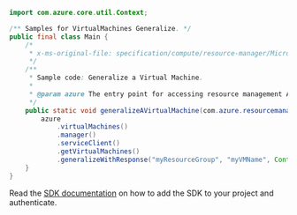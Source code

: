 ```java
import com.azure.core.util.Context;

/** Samples for VirtualMachines Generalize. */
public final class Main {
    /*
     * x-ms-original-file: specification/compute/resource-manager/Microsoft.Compute/stable/2021-11-01/examples/compute/GeneralizeVirtualMachine.json
     */
    /**
     * Sample code: Generalize a Virtual Machine.
     *
     * @param azure The entry point for accessing resource management APIs in Azure.
     */
    public static void generalizeAVirtualMachine(com.azure.resourcemanager.AzureResourceManager azure) {
        azure
            .virtualMachines()
            .manager()
            .serviceClient()
            .getVirtualMachines()
            .generalizeWithResponse("myResourceGroup", "myVMName", Context.NONE);
    }
}
```

Read the [SDK documentation](https://github.com/Azure/azure-sdk-for-java/blob/azure-resourcemanager_2.14.0/sdk/resourcemanager/azure-resourcemanager/README.md) on how to add the SDK to your project and authenticate.
